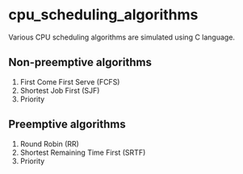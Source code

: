 # cpu_scheduling_algorithms

Various CPU scheduling algorithms are simulated using C language.

## Non-preemptive algorithms

1. First Come First Serve (FCFS)
2. Shortest Job First (SJF)
3. Priority

## Preemptive algorithms

1. Round Robin (RR)
2. Shortest Remaining Time First (SRTF)
3. Priority
